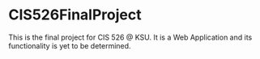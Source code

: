# CIS526FinalProject
This is the final project for CIS 526 @ KSU. It is a Web Application and its functionality is yet to be determined.
